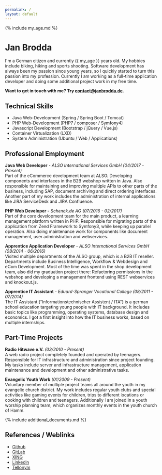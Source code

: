 ```yaml
---
permalink: /
layout: default
---
```


{% include my_age.md %}
# Jan Brodda
I'm a German citizen and currently {{ my_age }} years old. My hobbies include biking, hiking and sports shooting.
Software development has always been my passion since young years, so I quickly started to turn this passion into my profession.
Currently I am working as a full-time application developer and doing some additional project work in my free time.

**Want to get in touch with me? Try [contact@janbrodda.de](mailto:contact@janbrodda.de).**

## Technical Skills
- Java Web-Development (Spring / Spring Boot / Tomcat)
- PHP Web-Development (PHP7 / composer / Symfony4)
- Javascript Development (Bootstrap / jQuery / Vue.js)
- Container Virtualization (LXD)
- System Administration (Ubuntu / Web / Applications)

## Professional Employment

**Java Web Developer** - _ALSO International Services GmbH (04/2017 - Present)_<br>
Part of the eCommerce development team at ALSO. Developing components and interfaces in the B2B webshop written in Java.
Also responsible for maintaining and improving multiple APIs to other parts of the business, including SAP, document archiving and direct
ordering interfaces. Another part of my work includes the administration of internal applications like JIRA ServiceDesk and JIRA Confluence.

**PHP Web Developer** - _Schenck.de AG (07/2016 - 02/2017)_<br>
Part of the core development team for the main product, a learning management platform written in PHP. Responsible for migrating
parts of the application from Zend Framework to Symfony3, while keeping up parallel operation. Also doing maintenance work for components
like document management, user administration and webservices.

**Apprentice Application Developer** - _ALSO International Services GmbH (08/2014 - 06/2016)_<br>
Visited multiple departments of the ALSO group, which is a B2B IT reseller. Departments include Business Intelligence,
Workflow & Webdesign and eCom Development. Most of the time was spent in the shop development team, also did my graduation project there:
Refactoring permissions in the webshop and developing a management frontend using REST webservices and knockout.js.

**Apprentice IT Assistant** - _Eduard-Spranger Vocational College (08/2011 - 07/2014)_<br>
The IT Assistant ("Informationstechnischer Assistent / ITA") is a german school education targeting young people
with IT background. It includes basic topics like programming, operating systems, database design and economics.
I got a first insight into how the IT business works, based on multiple internships.

## Part-Time Projects

**Radio Hitwave e.V.** _(03/2010 - Present)_<br>
A web radio project completely founded and operated by teenagers. Responsible for IT infrastructure 
and administration since project founding. My tasks include server and infrastructure management,
application maintenance and development and other administrative tasks.

**Evangelic Youth Work** _(01/2009 - Present)_<br>
Voluntary member of multiple project teams all around the youth in my evangelic church district.
My work includes regular youth clubs and special activities like gaming events for children, trips to different locations
or cooking with children and teenagers. Additionally I am joined in a youth worship planning team, which
organizes monthly events in the youth church of Hamm.

{% include additional_documents.md %}

## References / Weblinks
- [Github](https://github.com/janxb)
- [GitLab](https://gitlab.com/janxb)
- [XING](https://www.xing.com/profile/Jan_Brodda)
- [Linkedin](https://www.linkedin.com/in/janbrodda)
- [Tellonym](https://tellonym.me/janbrodda)
